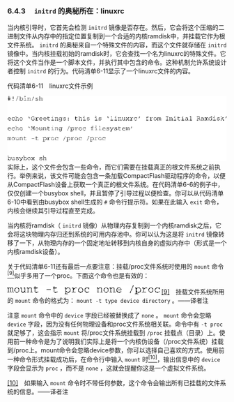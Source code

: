 ### 6.4.3　 `initrd` 的奥秘所在：linuxrc

当内核引导时，它首先会检测 `initrd` 镜像是否存在。然后，它会将这个压缩的二进制文件从内存中的指定位置复制到一个合适的内核ramdisk中，并挂载它作为根文件系统。 `initrd` 的奥秘来自一个特殊文件的内容，而这个文件就存储在 `initrd` 镜像中。当内核挂载初始的ramdisk时，它会查找一个名为linuxrc的特殊文件。它将这个文件当作是一个脚本文件，并执行其中包含的命令。这种机制允许系统设计者控制 `initrd` 的行为。代码清单6-11显示了一个linuxrc文件的内容。

代码清单6-11　linuxrc文件示例



![108.png](../images/108.png)
实际上，这个文件会包含一些命令，而它们需要在挂载真正的根文件系统之前执行。举例来说，该文件可能会包含一条加载CompactFlash驱动程序的命令，以便从CompactFlash设备上获取一个真正的根文件系统。在代码清单6-6的例子中，仅仅创建一个busybox shell，并且暂停了引导过程以便检查。你可以从代码清单6-10中看到由busybox shell生成的 `#` 命令行提示符。如果在此输入 `exit` 命令，内核会继续其引导过程直至完成。

当内核将ramdisk（ `initrd` 镜像）从物理内存复制到一个内核ramdisk之后，它会将这块物理内存归还到系统的可用内存池中。你可以认为这是将 `initrd` 镜像转移了一下，从物理内存的一个固定地址转移到内核自身的虚拟内存中（形式是一个内核ramdisk设备）。

关于代码清单6-11还有最后一点要注意：挂载/proc文件系统时使用的 `mount` 命令<a class="my_markdown" href="['#anchor069']"><sup class="my_markdown">[9]</sup></a>似乎多用了一个proc。下面这个命令也是有效的：



![109.png](../images/109.png)
<a class="my_markdown" href="['#ac069']">[9]</a>　挂载文件系统所用的 `mount` 命令的格式为： `mount -t type device directory` 。——译者注

注意 `mount` 命令中的 `device` 字段已经被替换成了 `none` 。 `mount` 命令会忽略 `device` 字段，因为没有任何物理设备和proc文件系统相关联。命令中有 `-t proc` 就足够了，这会指示 `mount` 将/proc文件系统挂载到 `/proc` 挂载点（目录）上。使用前一种命令是为了说明我们实际上是将一个内核伪设备（/proc文件系统）挂载到/proc上。mount命令会忽略device参数，你可以选择自己喜欢的方式。使用前一种命令形式挂载成功后，在命令行中输入 `mount` 时<a class="my_markdown" href="['#anchor0610']"><sup class="my_markdown">[10]</sup></a>，输出信息中的 `device` 字段会显示为 `proc` ，而不是 `none` ，这就会提醒你这是一个虚拟文件系统。

<a class="my_markdown" href="['#ac0610']">[10]</a>　如果输入 `mount` 命令时不带任何参数，这个命令会输出所有已挂载的文件系统的信息。——译者注

